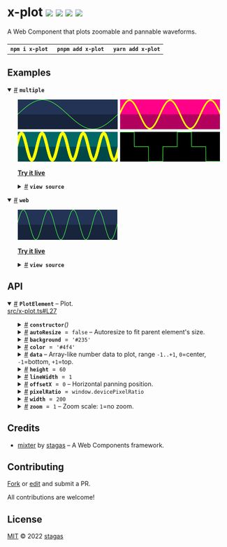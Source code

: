 <h1>
x-plot <a href="https://npmjs.org/package/x-plot"><img src="https://img.shields.io/badge/npm-v2.0.1-F00.svg?colorA=000"/></a> <a href="src"><img src="https://img.shields.io/badge/loc-228-FFF.svg?colorA=000"/></a> <a href="https://cdn.jsdelivr.net/npm/x-plot@2.0.1/dist/x-plot.min.js"><img src="https://img.shields.io/badge/brotli-2.7K-333.svg?colorA=000"/></a> <a href="LICENSE"><img src="https://img.shields.io/badge/license-MIT-F0B.svg?colorA=000"/></a>
</h1>

<p></p>

A Web Component that plots zoomable and pannable waveforms.

<h4>
<table><tr><td title="Triple click to select and copy paste">
<code>npm i x-plot </code>
</td><td title="Triple click to select and copy paste">
<code>pnpm add x-plot </code>
</td><td title="Triple click to select and copy paste">
<code>yarn add x-plot</code>
</td></tr></table>
</h4>

## Examples

<details id="example$multiple" title="multiple" open><summary><span><a href="#example$multiple">#</a></span>  <code><strong>multiple</strong></code></summary>  <ul><p></p>  <a href="https://stagas.github.io/x-plot/example/multiple.html"><img width="462.85714285714283" src="example/multiple.png"></img>  <p><strong>Try it live</strong></p></a>    <details id="source$multiple" title="multiple source code" ><summary><span><a href="#source$multiple">#</a></span>  <code><strong>view source</strong></code></summary>  <a href="example/multiple.ts">example/multiple.ts</a>  <p>

```ts
import { PlotElement } from 'x-plot'
customElements.define('x-plot', PlotElement)

document.body.innerHTML = /*html*/ `
<div id="demo" style="display:inline-grid;grid:1fr 1fr/1fr 1fr;gap:5px;">
  <x-plot width="200" height="60"></x-plot>
  <x-plot width="200" height="60" background="#f08" color="#ff0" zoom="4" linewidth="3"></x-plot>
  <x-plot width="200" height="60" background="#066" color="yellow" zoom="20" linewidth="6"></x-plot>
  <x-plot width="200" height="60" background="#000"></x-plot>
</div>
`

const plots = document.querySelectorAll('x-plot') as NodeListOf<PlotElement>
const rate = 44100
const sine = (i: number, hz: number) =>
  Math.sin(hz * (i * (1 / rate)) * Math.PI * 2)

plots[0].data = Array(44100).fill(0).map((_, i) => sine(i, 1))
plots[1].data = Array(44100).fill(0).map((_, i) => sine(i, 10))
plots[2].data = Array(44100).fill(0).map((_, i) => sine(i, 100))
plots[3].data = [1, 0, -1, 0, 1, 0, -1]
```

</p>
</details></ul></details><details id="example$web" title="web" open><summary><span><a href="#example$web">#</a></span>  <code><strong>web</strong></code></summary>  <ul><p></p>  <a href="https://stagas.github.io/x-plot/example/web.html"><img width="228.57142857142856" src="example/web.webp"></img>  <p><strong>Try it live</strong></p></a>    <details id="source$web" title="web source code" ><summary><span><a href="#source$web">#</a></span>  <code><strong>view source</strong></code></summary>  <a href="example/web.ts">example/web.ts</a>  <p>

```ts
import { PlotElement } from 'x-plot'
customElements.define('x-plot', PlotElement)

const plot = new PlotElement()
plot.id = 'demo'

document.body.appendChild(plot)

let n = 0
const sine = (i: number, hz: number) =>
  Math.sin(hz * (i * (1 / 1000)) * Math.PI * 2)
const loop = () => {
  requestAnimationFrame(loop)
  plot.data = Array(1000).fill(0).map(_ => sine(++n, 4))
  n += 1000 / 4 / 60 // sampleRate/hz/frameRate to loop video capture every 1 second
}
loop()
```

</p>
</details></ul></details>

## API

<p>  <details id="PlotElement$1" title="Class" open><summary><span><a href="#PlotElement$1">#</a></span>  <code><strong>PlotElement</strong></code>     &ndash; Plot.</summary>  <a href="src/x-plot.ts#L27">src/x-plot.ts#L27</a>  <ul>        <p>  <details id="constructor$3" title="Constructor" ><summary><span><a href="#constructor$3">#</a></span>  <code><strong>constructor</strong></code><em>()</em>    </summary>    <ul>    <p>  <details id="new PlotElement$4" title="ConstructorSignature" ><summary><span><a href="#new PlotElement$4">#</a></span>  <code><strong>new PlotElement</strong></code><em>()</em>    </summary>    <ul><p><a href="#PlotElement$1">PlotElement</a></p>        </ul></details></p>    </ul></details><details id="autoResize$11" title="Property" ><summary><span><a href="#autoResize$11">#</a></span>  <code><strong>autoResize</strong></code>  <span><span>&nbsp;=&nbsp;</span>  <code>false</code></span>   &ndash; Autoresize to fit parent element's size.</summary>  <a href="src/x-plot.ts#L39">src/x-plot.ts#L39</a>  <ul><p>boolean</p>        </ul></details><details id="background$9" title="Property" ><summary><span><a href="#background$9">#</a></span>  <code><strong>background</strong></code>  <span><span>&nbsp;=&nbsp;</span>  <code>'#235'</code></span>  </summary>  <a href="src/x-plot.ts#L36">src/x-plot.ts#L36</a>  <ul><p>string</p>        </ul></details><details id="color$10" title="Property" ><summary><span><a href="#color$10">#</a></span>  <code><strong>color</strong></code>  <span><span>&nbsp;=&nbsp;</span>  <code>'#4f4'</code></span>  </summary>  <a href="src/x-plot.ts#L37">src/x-plot.ts#L37</a>  <ul><p>string</p>        </ul></details><details id="data$14" title="Property" ><summary><span><a href="#data$14">#</a></span>  <code><strong>data</strong></code>     &ndash; Array-like number data to plot, range <code>-1..+1</code>, <code>0</code>=center, <code>-1</code>=bottom, <code>+1</code>=top.</summary>  <a href="src/x-plot.ts#L49">src/x-plot.ts#L49</a>  <ul><p><span>ArrayLike</span>&lt;number&gt;</p>        </ul></details><details id="height$6" title="Property" ><summary><span><a href="#height$6">#</a></span>  <code><strong>height</strong></code>  <span><span>&nbsp;=&nbsp;</span>  <code>60</code></span>  </summary>  <a href="src/x-plot.ts#L33">src/x-plot.ts#L33</a>  <ul><p>number</p>        </ul></details><details id="lineWidth$7" title="Property" ><summary><span><a href="#lineWidth$7">#</a></span>  <code><strong>lineWidth</strong></code>  <span><span>&nbsp;=&nbsp;</span>  <code>1</code></span>  </summary>  <a href="src/x-plot.ts#L34">src/x-plot.ts#L34</a>  <ul><p>number</p>        </ul></details><details id="offsetX$13" title="Property" ><summary><span><a href="#offsetX$13">#</a></span>  <code><strong>offsetX</strong></code>  <span><span>&nbsp;=&nbsp;</span>  <code>0</code></span>   &ndash; Horizontal panning position.</summary>  <a href="src/x-plot.ts#L43">src/x-plot.ts#L43</a>  <ul><p>number</p>        </ul></details><details id="pixelRatio$8" title="Property" ><summary><span><a href="#pixelRatio$8">#</a></span>  <code><strong>pixelRatio</strong></code>  <span><span>&nbsp;=&nbsp;</span>  <code>window.devicePixelRatio</code></span>  </summary>  <a href="src/x-plot.ts#L35">src/x-plot.ts#L35</a>  <ul><p>number</p>        </ul></details><details id="width$5" title="Property" ><summary><span><a href="#width$5">#</a></span>  <code><strong>width</strong></code>  <span><span>&nbsp;=&nbsp;</span>  <code>200</code></span>  </summary>  <a href="src/x-plot.ts#L32">src/x-plot.ts#L32</a>  <ul><p>number</p>        </ul></details><details id="zoom$12" title="Property" ><summary><span><a href="#zoom$12">#</a></span>  <code><strong>zoom</strong></code>  <span><span>&nbsp;=&nbsp;</span>  <code>1</code></span>   &ndash; Zoom scale: <code>1</code>=no zoom.</summary>  <a href="src/x-plot.ts#L41">src/x-plot.ts#L41</a>  <ul><p>number</p>        </ul></details></p></ul></details></p>

## Credits

- [mixter](https://npmjs.org/package/mixter) by [stagas](https://github.com/stagas) &ndash; A Web Components framework.

## Contributing

[Fork](https://github.com/stagas/x-plot/fork) or [edit](https://github.dev/stagas/x-plot) and submit a PR.

All contributions are welcome!

## License

<a href="LICENSE">MIT</a> &copy; 2022 [stagas](https://github.com/stagas)
